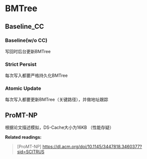 # BMTree

## Baseline_CC
### Baseline(w/o CC)
写回时后台更新BMTree

### Strict Persist
每次写入都要严格持久化BMTree

### Atomic Update
每次写入都要更新BMTree（关键路径），并做地址跟踪

## ProMT-NP
根据论文描述模拟，DS-Cache大小为16KB
（性能存疑）

**Related readings:**
> [ProMT-NP] https://dl.acm.org/doi/10.1145/3447818.3460377?sid=SCITRUS